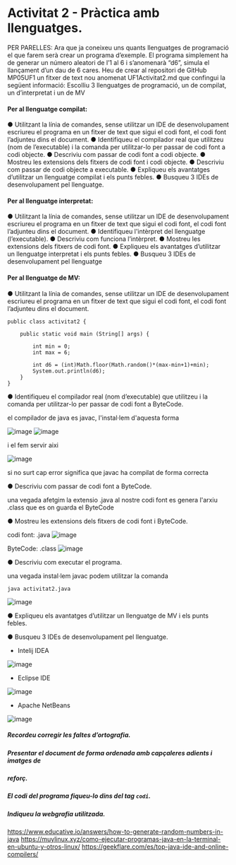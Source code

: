 # Activitat 2 - Pràctica amb llenguatges.

PER PARELLES:
Ara que ja coneixeu uns quants llenguatges de programació el que farem serà
crear un programa d’exemple.
El programa simplement ha de generar un número aleatori de l’1 al 6 i
s’anomenarà “d6”, simula el llançament d’un dau de 6 cares.
Heu de crear al repositori de GitHub MP05UF1 un fitxer de text nou anomenat
UF1Activitat2.md que confingui la següent informació:
Escolliu 3 llenguatges de programació, un de compilat, un d’interpretat i un de MV


#### Per al llenguatge compilat:
● Utilitzant la línia de comandes, sense utilitzar un IDE de desenvolupament
escriureu el programa en un fitxer de text que sigui el codi font, el codi font
l’adjunteu dins el document.
● Identifiqueu el compilador real que utilitzeu (nom de l’executable) i la
comanda per utilitzar-lo per passar de codi font a codi objecte.
● Descriviu com passar de codi font a codi objecte.
● Mostreu les extensions dels fitxers de codi font i codi objecte.
● Descriviu com passar de codi objecte a executable.
● Expliqueu els avantatges d’utilitzar un llenguatge compilat i els punts febles.
● Busqueu 3 IDEs de desenvolupament pel llenguatge.

#### Per al llenguatge interpretat:
● Utilitzant la línia de comandes, sense utilitzar un IDE de desenvolupament
escriureu el programa en un fitxer de text que sigui el codi font, el codi font
l’adjunteu dins el document.
● Identifiqueu l'intèrpret del llenguatge (l’executable).
● Descriviu com funciona l’intèrpret.
● Mostreu les extensions dels fitxers de codi font.
● Expliqueu els avantatges d’utilitzar un llenguatge interpretat i els punts febles.
● Busqueu 3 IDEs de desenvolupament pel llenguatge

#### Per al llenguatge de MV:
● Utilitzant la línia de comandes, sense utilitzar un IDE de desenvolupament
escriureu el programa en un fitxer de text que sigui el codi font, el codi font
l’adjunteu dins el document.

```
public class activitat2 {

	public static void main (String[] args) {
	
		int min = 0;
		int max = 6;
		
		int d6 = (int)Math.floor(Math.random()*(max-min+1)+min);
		System.out.println(d6);
	}
}
```

● Identifiqueu el compilador real (nom d’executable) que utilitzeu i la comanda
per utilitzar-lo per passar de codi font a ByteCode.

el compilador de java es javac, l'instal·lem d'aquesta forma

![image](https://user-images.githubusercontent.com/114953110/194002865-8fffa9a6-10e1-43a0-81ed-2908c04fba90.png)
![image](https://user-images.githubusercontent.com/114953110/194005745-d13f7453-df8a-4878-8113-b3273d9ae24b.png)

i el fem servir aixi

![image](https://user-images.githubusercontent.com/114953110/194005893-e1d778c5-01bb-45a7-90ee-68e72426c7c9.png)

si no surt cap error significa que javac ha compilat de forma correcta

● Descriviu com passar de codi font a ByteCode.

una vegada afetgim la extensio .java al nostre codi font es genera l'arxiu .class que es on guarda el ByteCode

● Mostreu les extensions dels fitxers de codi font i ByteCode.

codi font: .java ![image](https://user-images.githubusercontent.com/114953110/194004922-cfd67e0f-9902-4cc9-81c1-a2dbc7ff46da.png)


ByteCode: .class ![image](https://user-images.githubusercontent.com/114953110/194004891-7e87433f-631c-403f-8bae-9e638684ec71.png)


● Descriviu com executar el programa.

una vegada instal·lem javac podem utilitzar la comanda 

```
java activitat2.java
```

![image](https://user-images.githubusercontent.com/114953110/194003109-c02080d9-a66d-40d6-9693-33fae90d8920.png)



● Expliqueu els avantatges d’utilitzar un llenguatge de MV i els punts febles.

● Busqueu 3 IDEs de desenvolupament pel llenguatge. 

- Intelij IDEA

![image](https://user-images.githubusercontent.com/114953110/194006880-5e863724-48c4-4456-acb1-bdccc49f1a1a.png)


- Eclipse IDE

![image](https://user-images.githubusercontent.com/114953110/194006679-5e9b2ed8-0831-456b-8df6-0bdd4544f737.png)

- Apache NetBeans

![image](https://user-images.githubusercontent.com/114953110/194006811-121e08d0-44ce-49d2-bacd-c6d9d8df0eef.png)



##### Recordeu corregir les faltes d’ortografia.
##### Presentar el document de forma ordenada amb capçaleres adients i imatges de
##### reforç.
##### El codi del programa fiqueu-lo dins del tag ``` codi ```.
##### Indiqueu la webgrafia utilitzada.

https://www.educative.io/answers/how-to-generate-random-numbers-in-java
https://muylinux.xyz/como-ejecutar-programas-java-en-la-terminal-en-ubuntu-y-otros-linux/
https://geekflare.com/es/top-java-ide-and-online-compilers/

